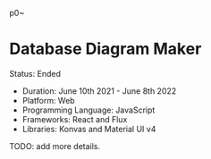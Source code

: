 p0~
# Database Diagram Maker

Status: Ended

- Duration: June 10th 2021 - June 8th 2022
- Platform: Web
- Programming Language: JavaScript
- Frameworks: React and Flux
- Libraries: Konvas and Material UI v4

TODO: add more details.